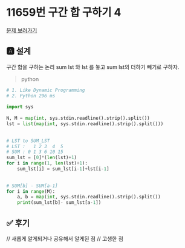 
# 11659번 구간 합 구하기 4
[문제 보러가기](https://www.acmicpc.net/problem/11659)

## 🅰 설계


구간 합을 구하는 논리
sum lst 와 lst 를 놓고 sum lst의 더하기 빼기로 구하자.
> python

```py
# 1. Like Dynamic Programming 
# 2. Python 296 ms
 
import sys
 
N, M = map(int, sys.stdin.readline().strip().split())
lst = list(map(int, sys.stdin.readline().strip().split()))
 
 
# LST to SUM_LST
# LST :   1 2 3  4  5
# SUM : 0 1 3 6 10 15
sum_lst = [0]*(len(lst)+1)
for i in range(1, len(lst)+1):
    sum_lst[i] = sum_lst[i-1]+lst[i-1]
 
 
# SUM[b] - SUM[a-1]
for i in range(M):
    a, b = map(int, sys.stdin.readline().strip().split())
    print(sum_lst[b]- sum_lst[a-1])
```

## ✅ 후기
// 새롭게 알게되거나 공유해서 알게된 점
// 고생한 점
